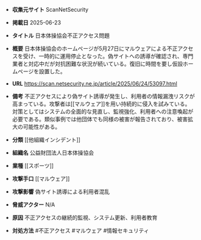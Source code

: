 - **収集元サイト**
ScanNetSecurity

- **掲載日**
2025-06-23

- **タイトル**
日本体操協会不正アクセス問題

- **概要**
日本体操協会のホームページが5月27日にマルウェアによる不正アクセスを受け、一時的に運用停止となった。偽サイトへの誘導が確認され、専門業者と対応中だが対抗困難な状況が続いている。復旧に時間を要し仮設ホームページを設置した。

- **URL**
https://scan.netsecurity.ne.jp/article/2025/06/24/53097.html

- **備考**
不正アクセスにより偽サイト誘導が発生し、利用者の情報漏洩リスクが高まっている。攻撃者は[[マルウェア]]を用い持続的に侵入を試みている。対策としてはシステムの全面的な見直し、監視強化、利用者への注意喚起が必要である。類似事例では他団体でも同様の被害が報告されており、被害拡大の可能性がある。

- **分類**
[[他組織インシデント]]

- **組織名**
公益財団法人日本体操協会

- **業種**
[[スポーツ]]

- **攻撃手口**
[[マルウェア]]

- **攻撃影響**
偽サイト誘導による利用者混乱

- **脅威アクター**
N/A

- **原因**
不正アクセスの継続的監視、システム更新、利用者教育

- **対処方法**
#不正アクセス #マルウェア #情報セキュリティ
